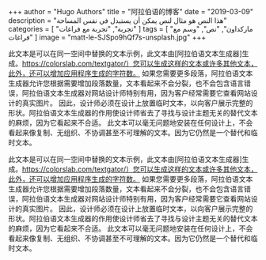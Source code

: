 +++
author = "Hugo Authors"
title = "阿拉伯语的博客"
date = "2019-03-09"
description = "هذا النص هو مثال لنص يمكن أن يستبدل في نفس المساحة"
categories = [
    "تجربة",
    "تجربة مع فراغات"
]
tags = [
    "ماركداون",
    "نص",
    "وسم مع فراغات"
]
image = "matt-le-SJSpo9hQf7s-unsplash.jpg"
+++

此文本是可以在同一空间中替换的文本示例，此文本由[阿拉伯语文本生成器]生成。https://colorslab.com/textgator/）您可以生成这样的文本或许多其他文本，此外，还可以增加应用程序生成的字符数。
如果您需要更多段落，阿拉伯语文本生成器允许您根据需要增加段落数量，文本看起来不会分裂，也不会包含语言错误，阿拉伯语文本生成器对网站设计师特别有用，因为客户经常需要它查看网站设计的真实图片。
因此，设计师必须在设计上放置临时文本，以向客户展示完整的形状。阿拉伯语文本生成器的作用使设计师省去了寻找与设计主题无关的替代文本的麻烦，因为它看起来不合适。
此文本可以毫无问题地安装在任何设计上，不会看起来像复制、无组织、不协调甚至不可理解的文本。因为它仍然是一个替代和临时文本。

此文本是可以在同一空间中替换的文本示例，此文本由[阿拉伯语文本生成器]生成。https://colorslab.com/textgator/）您可以生成这样的文本或许多其他文本，此外，还可以增加应用程序生成的字符数。
如果您需要更多段落，阿拉伯语文本生成器允许您根据需要增加段落数量，文本看起来不会分裂，也不会包含语言错误，阿拉伯语文本生成器对网站设计师特别有用，因为客户经常需要它查看网站设计的真实图片。
因此，设计师必须在设计上放置临时文本，以向客户展示完整的形状。阿拉伯语文本生成器的作用使设计师省去了寻找与设计主题无关的替代文本的麻烦，因为它看起来不合适。
此文本可以毫无问题地安装在任何设计上，不会看起来像复制、无组织、不协调甚至不可理解的文本。因为它仍然是一个替代和临时文本。


